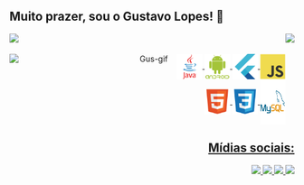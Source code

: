 ## Muito prazer, sou o Gustavo Lopes! 👋 
<div> 
<a href = "https://github.com/Gustalhe">
<img align="right" height="180em" src = "https://github-readme-stats.vercel.app/api/top-langs/?username=Gustalhe&layout=compact&langs_count=16&theme=dracula"/>
<img height="180em" src = "https://github-readme-stats.vercel.app/api?username=Gustalhe&show_icons=true&theme=dracula&include_all_commits=true&count_private=true"/>  
<div>

  
<div align="right" style="display: inline_block"><br>   
  <a href = "https://github.com/Gustalhe" target = "_blank">
  <img align="left" alt="Gus-gif" height="200" width="280" src="http://clubedosgeeks.com.br/wp-content/uploads/2016/01/dormrm.gif">
  <img align="center" alt="Gus-Java" height="45" width="45" src="https://raw.githubusercontent.com/devicons/devicon/master/icons/java/java-original-wordmark.svg">
  <img align="center" alt="Gus-Android" height="45" width="45" src="https://raw.githubusercontent.com/devicons/devicon/master/icons/android/android-plain-wordmark.svg">
  <img align="center" alt="Gus-Flutter" height="45" width="45" src="https://raw.githubusercontent.com/devicons/devicon/master/icons/flutter/flutter-original.svg">
  <img align="center" alt="Gus-JS" height="45" width="45" src="https://raw.githubusercontent.com/devicons/devicon/master/icons/javascript/javascript-original.svg">
  <img align="center" alt="Gus-HTML5" height="45" width="45" src="https://raw.githubusercontent.com/devicons/devicon/master/icons/html5/html5-original.svg">
  <img align="center" alt="Gus-CSS3" height="45" width="45" src="https://raw.githubusercontent.com/devicons/devicon/master/icons/css3/css3-original.svg">
  <img align="center" alt="Gus-Mysql" height="80" width="45" src="https://raw.githubusercontent.com/devicons/devicon/master/icons/mysql/mysql-original-wordmark.svg">
</div> 
  

<div align="right">
  <h2>Mídias sociais:</h2>
  
<a href = "mailto: Gustavo.moreiralopes@hotmail.com">
<img src="https://img.shields.io/badge/-Hotmail-%2300FFFF?style=for-the-badge&logo=microsoft&logoColor=black" target="_blank">
</a>
  
<a href="https://www.instagram.com/gustalhe/" target="_blank">
<img src="https://img.shields.io/badge/-Instagram-%23E4405F?style=for-the-badge&logo=instagram&logoColor=white" target="_blank">
</a>
  
<a href="https://www.linkedin.com/in/gustavo-lopes-625982195" target="_blank">
<img src="https://img.shields.io/badge/-LinkedIn-%230077B5?style=for-the-badge&logo=linkedin&logoColor=white" target="_blank">
</a>

<a href="https://www.facebook.com/profile.php?id=100004001006855" target="_blank">
<img src="https://img.shields.io/badge/-Facebook-%230000FF?style=for-the-badge&logo=facebook&logoColor=white" target="_blank">
</a>
   
</div>

 
  
